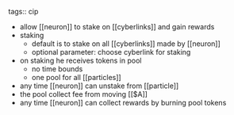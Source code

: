 tags:: cip

- allow [[neuron]] to stake on [[cyberlinks]] and gain rewards
- staking
	- default is to stake on all [[cyberlinks]] made by [[neuron]]
	- optional parameter: choose cyberlink for staking
- on staking he receives tokens in pool
	- no time bounds
	- one pool for all [[particles]]
- any time [[neuron]] can unstake from [[particle]]
- the pool collect fee from moving [[$A]]
- any time [[neuron]] can collect rewards by burning pool tokens